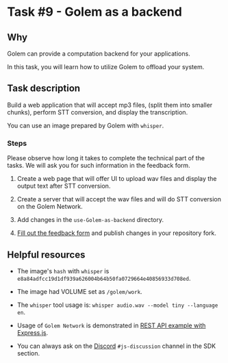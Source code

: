 # Task #9 - Golem as a backend

## Why

Golem can provide a computation backend for your applications. 

In this task, you will learn how to utilize Golem to offload your system.

## Task description

Build a web application that will accept mp3 files, (split them into smaller chunks), perform STT conversion, and display the transcription.

You can use an image prepared by Golem with `whisper`.

### Steps

Please observe how long it takes to complete the technical part of the tasks. We will ask you for such information in the feedback form.

1. Create a web page that will offer UI to upload wav files and display the output text after STT conversion.

2. Create a server that will accept the wav files and will do STT conversion on the Golem Network. 

3. Add changes in the `use-Golem-as-backend` directory.

4. [Fill out the feedback form](./FEEDBACK.md) and publish changes in your repository fork.

## Helpful resources

- The image's `hash` with `whisper` is `e8a84adfcc19d1df939a626004b64b50fa0729664e40856933d708ed`.

- The image had VOLUME set as `/golem/work`.

- The `whisper` tool usage is: `whisper audio.wav --model tiny --language en`.

- Usage of `Golem Network` is demonstrated in [REST API example with Express.js](https://https://docs.golem.network/docs/creators/javascript/tutorials/rest-api-with-express).

- You can always ask on the [Discord](https://chat.golem.network/) `#js-discussion` channel in the SDK section.